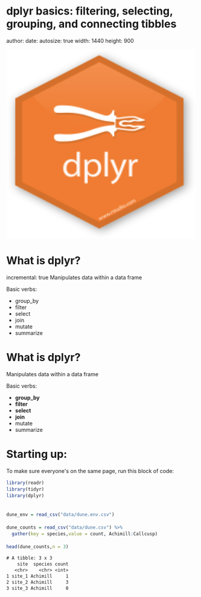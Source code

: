 dplyr basics: filtering, selecting, grouping, and connecting tibbles
========================================================
author: 
date: 
autosize: true
width: 1440
height: 900
<div align="center">
<img src="dplyr_hex.png" width=500 height=500>
</div>





What is dplyr?
==============
incremental: true
Manipulates data within a data frame

Basic verbs: 
* group_by
* filter
* select
* join
* mutate
* summarize


What is dplyr?
==============
Manipulates data within a data frame

Basic verbs: 
* **group_by**
* **filter**
* **select**
* **join**
* mutate
* summarize

Starting up:
========================================================
To make sure everyone's on the same page, run this block of code:


```r
library(readr)
library(tidyr)
library(dplyr)


dune_env = read_csv("data/dune.env.csv")

dune_counts = read_csv("data/dune.csv") %>%
  gather(key = species,value = count, Achimill:Callcusp)

head(dune_counts,n = 3)
```

```
# A tibble: 3 x 3
    site  species count
   <chr>    <chr> <int>
1 site_1 Achimill     1
2 site_2 Achimill     3
3 site_3 Achimill     0
```
